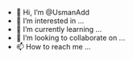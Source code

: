 - 👋 Hi, I’m @UsmanAdd
- 👀 I’m interested in ...
- 🌱 I’m currently learning ...
- 💞️ I’m looking to collaborate on ...
- 📫 How to reach me ...

<!---
UsmanAdd/UsmanAdd is a ✨ special ✨ repository because its `README.md` (this file) appears on your GitHub profile.
You can click the Preview link to take a look at your changes.
--->
